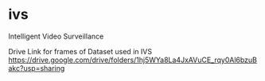 # ivs
Intelligent Video Surveillance

Drive Link for frames of Dataset used in IVS
https://drive.google.com/drive/folders/1hj5WYa8La4JxAVuCE_rqy0Al6bzuBakc?usp=sharing
